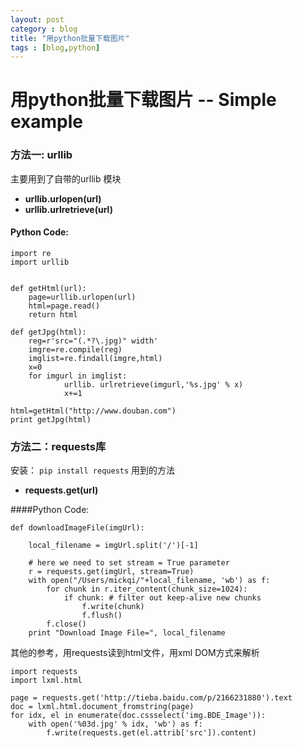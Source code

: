 ```yaml
---
layout: post
category : blog
title: "用python批量下载图片"
tags : [blog,python]
---
```



用python批量下载图片 -- Simple example
====

### 方法一: urllib

主要用到了自带的urllib 模块

+ **urllib.urlopen(url)**
+ **urllib.urlretrieve(url)**


#### Python Code: 

    import re
    import urllib


    def getHtml(url):
        page=urllib.urlopen(url)
        html=page.read()
        return html
        
    def getJpg(html):
        reg=r'src="(.*?\.jpg)" width'
        imgre=re.compile(reg)
        imglist=re.findall(imgre,html)
        x=0
        for imgurl in imglist:
                urllib. urlretrieve(imgurl,'%s.jpg' % x)
                x+=1
                
    html=getHtml("http://www.douban.com")
    print getJpg(html)

### 方法二：requests库

安装： `pip install requests`
用到的方法

+ **requests.get(url)**


####Python Code:

    def downloadImageFile(imgUrl):
        
        local_filename = imgUrl.split('/')[-1]  
        
        # here we need to set stream = True parameter
        r = requests.get(imgUrl, stream=True)   
        with open("/Users/mickqi/"+local_filename, 'wb') as f:  
            for chunk in r.iter_content(chunk_size=1024):  
                if chunk: # filter out keep-alive new chunks  
                    f.write(chunk)  
                    f.flush()  
            f.close()  
        print "Download Image File=", local_filename 

其他的参考，用requests读到html文件，用xml DOM方式来解析

    import requests  
    import lxml.html  
   
    page = requests.get('http://tieba.baidu.com/p/2166231880').text  
    doc = lxml.html.document_fromstring(page)  
    for idx, el in enumerate(doc.cssselect('img.BDE_Image')):  
        with open('%03d.jpg' % idx, 'wb') as f:  
            f.write(requests.get(el.attrib['src']).content)  
            
            